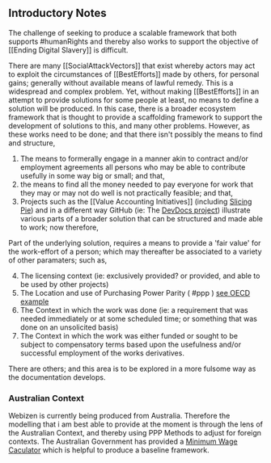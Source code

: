 
## Introductory Notes
The challenge of seeking to produce a scalable framework that both supports #humanRights and thereby also works to support the objective of [[Ending Digital Slavery]] is difficult.

There are many [[SocialAttackVectors]] that exist whereby actors may act to exploit the circumstances of  [[BestEfforts]] made by others, for personal gains; generally without available means of lawful remedy.  This is a widespread and complex problem.  Yet, without making [[BestEfforts]] in an attempt to provide solutions for some people at least, no means to define a solution will be produced.  In this case, there is a broader ecosystem framework that is thought to provide a scaffolding framework to support the development of solutions to this, and many other problems.  However, as these works need to be done; and that there isn't possibly the means to find and structure,
1. The means to formerally engage in a manner akin to contract and/or employment agreements all persons who may be able to contribute usefully in some way big or small; and that,
2. the means to find all the money needed to pay everyone for work that they may or may not do well is not practically feasible; and that,
3. Projects such as the [[Value Accounting Initiatives]] (including [Slicing Pie](https://slicingpie.com/learn-slicing-pie-model/)) and in a different way GitHub (ie: The [DevDocs project](https://github.com/webizenai/devdocs/)) illustrate various parts of a broader solution that can be structured and made able to work; now therefore,

Part of the underlying solution, requires a means to provide a 'fair value' for the work-effort of a person; which may thereafter be associated to a variety of other paramaters; such as,

4. The licensing context (ie: exclusively provided?  or provided, and able to be used by other projects)
5. The Location and use of  Purchasing Power Parity ( #ppp ) [see OECD example](https://data.oecd.org/conversion/purchasing-power-parities-ppp.htm)
6. The Context in which the work was done (ie: a requirement that was needed immediately or at some scheduled time; or something that was done on an unsolicited basis)
7. The Context in which the work was either funded or sought to be subject to compensatory terms based upon the usefulness and/or successful employment of the works derivatives.

There are others; and this area is to be explored in a more fulsome way as the documentation develops.  

### Australian Context
Webizen is currently being produced from Australia.  Therefore the modelling that i am best able to provide at the moment is through the lens of the Australian Context, and thereby using PPP Methods to adjust for foreign contexts.  The Australian Government has provided a [Minimum Wage Caculator](https://calculate.fairwork.gov.au/FindYourAward) which is helpful to produce a baseline framework.

